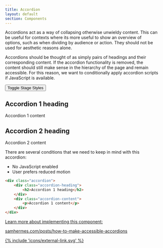 ```yaml
---
title: Accordion
layout: default
section: Components
---
```

Accordions act as a way of collapsing otherwise unwieldy content. This can be useful for contexts where its more useful to show an overview of options, such as when dividing by audience or action. They should not be used for aesthetic reasons alone.

Accordions should be thought of as simply pairs of headings and their corresponding content. If the accordion functionality is removed, the content should still make sense in the hierarchy of the page and remain accessible. For this reason, we want to conditionally apply accordion scripts if JavaScript is available.

<div class="stage">
    <button type="button" class="stage-toggle">Toggle Stage Styles</button>
    <div class="accordion">
        <div class="accordion-heading">
            <h2>Accordion 1 heading</h2>
        </div>
        <div class="accordion-content">
            <p>Accordion 1 content</p>
        </div>
    </div>
    <div class="accordion">
        <div class="accordion-heading">
            <h2>Accordion 2 heading</h2>
        </div>
        <div class="accordion-content">
            <p>Accordion 2 content</p>
        </div>
    </div>
</div>

There are several conditions that we need to keep in mind with this accordion:
- No JavaScript enabled
- User prefers reduced motion

```html
<div class="accordion">
    <div class="accordion-heading">
        <h2>Accordion 1 heading</h2>
    </div>
    <div class="accordion-content">
        <p>Accordion 1 content</p>
    </div>
</div>
```

<div class="article-feature">
    <a href="https://samhermes.com/posts/how-to-make-accessible-accordions/">
        <p>Learn more about implementing this component:</p>
        <p class="link-text">samhermes.com/posts/how-to-make-accessible-accordions</p>
        {% include 'icons/external-link.svg' %}
    </a>
</div>